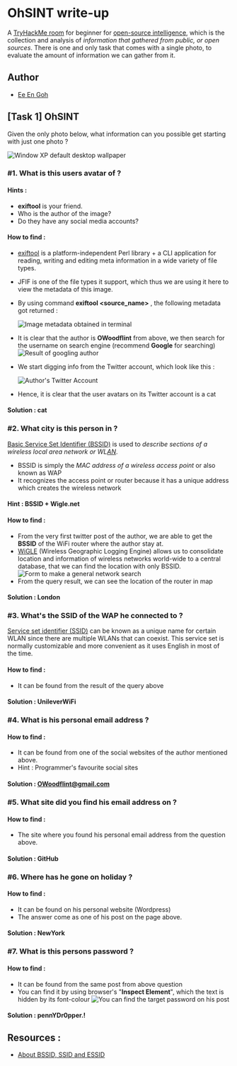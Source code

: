 # OhSINT write-up

A [TryHackMe room](https://tryhackme.com/room/ohsint) for beginner for [open-source intelligence](https://en.wikipedia.org/wiki/Open-source_intelligence), which is the collection and analysis of _information that gathered from public, or open sources_. There is one and only task that comes with a single photo, to evaluate the amount of information we can gather from it.

## Author 
* [Ee En Goh](https://tryhackme.com/p/vincentwu)

## [Task 1] OhSINT 
Given the only photo below, what information can you possible get starting with just one photo ?

![Window XP default desktop wallpaper](./src/WindowsXP.jpg)

### #1. What is this users avatar of ?

#### Hints : 
* **exiftool** is your friend. 
* Who is the author of the image? 
* Do they have any social media accounts?

#### How to find :
* [exiftool](https://exiftool.org) is a platform-independent Perl library + a CLI application for reading, writing and editing meta information in a wide variety of file types. 
* JFIF is one of the file types it support, which thus we are using it here to view the metadata of this image.
* By using command **exiftool <source_name>** , the following metadata got returned :
  
  ![Image metadata obtained in terminal](./img/WindowXP_meta.png)

* It is clear that the author is **OWoodflint** from above, we then search for the username on search engine (recommend __Google__ for searching)
![Result of googling author](./img/google_author.png)

* We start digging info from the Twitter account, which look like this :

    ![Author's Twitter Account](./img/twitter_author.png)

* Hence, it is clear that the user avatars on its Twitter account is a cat

#### Solution : cat

### #2. What city is this person in ?

[Basic Service Set Identifier (BSSID)](https://www.speedcheck.org/wiki/bssid/) is used to _describe sections of a wireless local area network or WL[AN](https://www.speedcheck.org/wiki/lan/)_. 

* BSSID is simply the _MAC address of a wireless access point_ or also known as WAP
* It recognizes the access point or router because it has a unique address which creates the wireless network

#### Hint : BSSID + Wigle.net

#### How to find :
* From the very first twitter post of the author, we are able to get the **BSSID** of the WiFi router where the author stay at.
* [WiGLE](Wigle.net) (Wireless Geographic Logging Engine) allows us to consolidate location and information of wireless networks world-wide to a central database, that we can find the location with only BSSID.
![Form to make a general network search](./img/wigle_search.jpg)
* From the query result, we can see the location of the router in map

#### Solution : London

### #3. What's the SSID of the WAP he connected to ?
[Service set identifier (SSID)](https://www.speedcheck.org/wiki/bssid/#service-set-identifier-(ssid)) can be known as a unique name for certain WLAN since there are multiple WLANs that can coexist. This service set is normally customizable and more convenient as it uses English in most of the time.

#### How to find :
* It can be found from the result of the query above

#### Solution : UnileverWiFi

### #4. What is his personal email address ?

#### How to find :
* It can be found from one of the social websites of the author mentioned above. 
* Hint : Programmer's favourite social sites

#### Solution : OWoodflint@gmail.com

### #5. What site did you find his email address on ?

#### How to find :
*  The site where you found his personal email address from the question above.

#### Solution : GitHub

### #6. Where has he gone on holiday ?

#### How to find :
* It can be found on his personal website (Wordpress)
* The answer come as one of his post on the page above.

#### Solution : NewYork

### #7. What is this persons password ?

#### How to find :
* It can be found from the same post from above question
* You can find it by using browser's "**Inspect Element**", which the text is hidden by its font-colour
![You can find the target password on his post](./img/personal_password.png)

#### Solution : pennYDr0pper.!

## Resources :
* [About BSSID, SSID and ESSID](https://sourcedaddy.com/networking/bssid-ssid-and-essid.html)